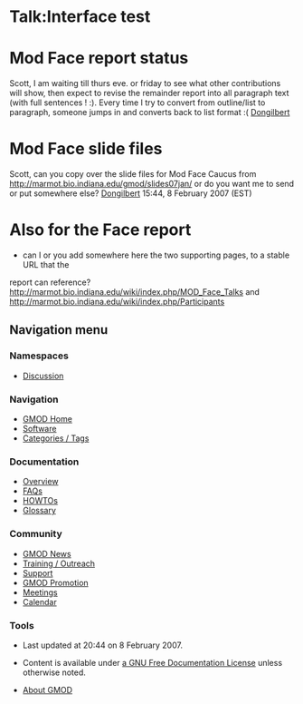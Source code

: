 



<span id="top"></span>




# <span dir="auto">Talk:Interface test</span>









# <span id="Mod_Face_report_status" class="mw-headline">Mod Face report status</span>

Scott, I am waiting till thurs eve. or friday to see what other
contributions will show, then expect to revise the remainder report into
all paragraph text (with full sentences ! :). Every time I try to
convert from outline/list to paragraph, someone jumps in and converts
back to list format :( [Dongilbert](User%3ADongilbert "User%3ADongilbert")

# <span id="Mod_Face_slide_files" class="mw-headline">Mod Face slide files</span>

Scott, can you copy over the slide files for Mod Face Caucus from
<a href="http://marmot.bio.indiana.edu/gmod/slides07jan/"
class="external free"
rel="nofollow">http://marmot.bio.indiana.edu/gmod/slides07jan/</a> or do
you want me to send or put somewhere else?
[Dongilbert](User%3ADongilbert "User%3ADongilbert") 15:44, 8 February 2007
(EST)

# <span id="Also_for_the_Face_report" class="mw-headline">Also for the Face report</span>

- can I or you add somewhere here the two supporting pages, to a stable
  URL that the

report can reference?
<a href="http://marmot.bio.indiana.edu/wiki/index.php/MOD_Face_Talks"
class="external free"
rel="nofollow">http://marmot.bio.indiana.edu/wiki/index.php/MOD_Face_Talks</a>
and <a href="http://marmot.bio.indiana.edu/wiki/index.php/Participants"
class="external free"
rel="nofollow">http://marmot.bio.indiana.edu/wiki/index.php/Participants</a>








## Navigation menu



### Namespaces


- <span id="ca-talk"><a href="Talk%3AInterface_test" accesskey="t"
  title="Discussion about the content page [t]">Discussion</a></span>





### Navigation



- <span id="n-GMOD-Home">[GMOD Home](Main_Page)</span>
- <span id="n-Software">[Software](GMOD_Components)</span>
- <span id="n-Categories-.2F-Tags">[Categories /
  Tags](Categories)</span>




### Documentation



- <span id="n-Overview">[Overview](Overview)</span>
- <span id="n-FAQs">[FAQs](Category%3AFAQ)</span>
- <span id="n-HOWTOs">[HOWTOs](Category%3AHOWTO)</span>
- <span id="n-Glossary">[Glossary](Glossary)</span>




### Community



- <span id="n-GMOD-News">[GMOD News](GMOD_News)</span>
- <span id="n-Training-.2F-Outreach">[Training /
  Outreach](Training_and_Outreach)</span>
- <span id="n-Support">[Support](Support)</span>
- <span id="n-GMOD-Promotion">[GMOD Promotion](GMOD_Promotion)</span>
- <span id="n-Meetings">[Meetings](Meetings)</span>
- <span id="n-Calendar">[Calendar](Calendar)</span>




### Tools




- <span id="footer-info-lastmod">Last updated at 20:44 on 8 February
  2007.</span>
<!-- - <span id="footer-info-viewcount">4,823 page views.</span> -->
- <span id="footer-info-copyright">Content is available under
  <a href="http://www.gnu.org/licenses/fdl-1.3.html" class="external"
  rel="nofollow">a GNU Free Documentation License</a> unless otherwise
  noted.</span>

<!-- -->

- <span id="footer-places-about">[About
  GMOD](GMOD%3AAbout "GMOD%3AAbout")</span>

<!-- -->




